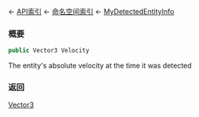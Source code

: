 ← [API索引](Api-Index) ← [命名空间索引](Namespace-Index) ← [MyDetectedEntityInfo](Sandbox.ModAPI.Ingame.MyDetectedEntityInfo)

### 概要

```csharp
public Vector3 Velocity
```

The entity's absolute velocity at the time it was detected

### 返回

[Vector3](VRageMath.Vector3)

